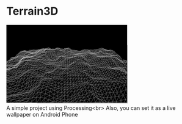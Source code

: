 # Terrain3D
![image](https://github.com/wakaba0972/Terrain3D/blob/master/DEMO.gif)
<br>A simple project using Processing\<br>
Also, you can set it as a live wallpaper on Android Phone
